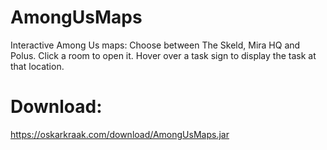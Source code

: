 # AmongUsMaps
Interactive Among Us maps:
Choose between The Skeld, Mira HQ and Polus.
Click a room to open it.
Hover over a task sign to display the task at that location.
# Download: 
https://oskarkraak.com/download/AmongUsMaps.jar
